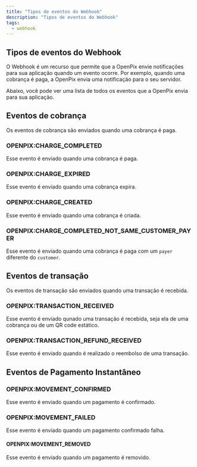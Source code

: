 ```yaml
---
title: "Tipos de eventos do Webhook"
description: "Tipos de eventos do Webhook"
tags:
  - webhook
---
```


## Tipos de eventos do Webhook

O Webhook é um recurso que permite que a OpenPix envie notificações para sua aplicação quando um evento ocorre. 
Por exemplo, quando uma cobrança é paga, a OpenPix envia uma notificação para o seu servidor.

Abaixo, você pode ver uma lista de todos os eventos que a OpenPix envia para sua aplicação.

## Eventos de cobrança

Os eventos de cobrança são enviados quando uma cobrança é paga.

### OPENPIX:CHARGE_COMPLETED

Esse evento é enviado quando uma cobrança é paga.

### OPENPIX:CHARGE_EXPIRED

Esse evento é enviado quando uma cobrança expira.

### OPENPIX:CHARGE_CREATED

Esse evento é enviado quando uma cobrança é criada.

### OPENPIX:CHARGE_COMPLETED_NOT_SAME_CUSTOMER_PAYER

Esse evento é enviado quando uma cobrança é paga com um `payer` diferente do `customer`.

## Eventos de transação

Os eventos de transação são enviados quando uma transação é recebida.

### OPENPIX:TRANSACTION_RECEIVED

Esse evento é enviado qunado uma transação é recebida, seja ela de uma cobrança ou de um QR code estático.

### OPENPIX:TRANSACTION_REFUND_RECEIVED

Esse evento é enviado quando é realizado o reembolso de uma transação.

## Eventos de Pagamento Instantâneo

### OPENPIX:MOVEMENT_CONFIRMED

Esse evento é enviado quando um pagamento é confirmado.

### OPENPIX:MOVEMENT_FAILED

Esse evento é enviado quando um pagamento confirmado falha.

#### OPENPIX:MOVEMENT_REMOVED

Esse evento é enviado quando um pagamento é removido.
